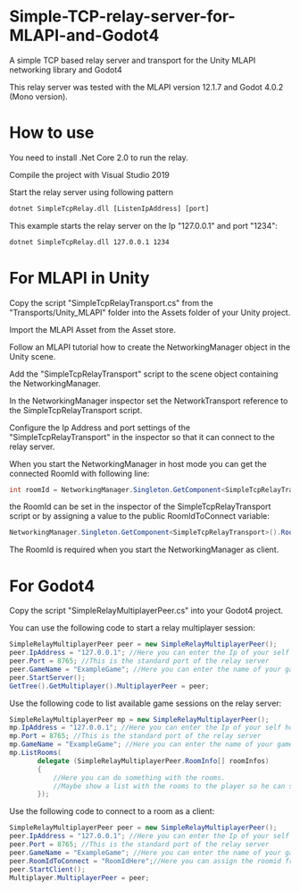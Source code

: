 # Simple-TCP-relay-server-for-MLAPI-and-Godot4
A simple TCP based relay server and transport for the Unity MLAPI networking library and Godot4

This relay server was tested with the MLAPI version 12.1.7 and Godot 4.0.2 (Mono version).

# How to use
You need to install .Net Core 2.0 to run the relay.

Compile the project with Visual Studio 2019

Start the relay server using following pattern
```cmd
dotnet SimpleTcpRelay.dll [ListenIpAddress] [port]
```
This example starts the relay server on the Ip "127.0.0.1" and port "1234":

```cmd
dotnet SimpleTcpRelay.dll 127.0.0.1 1234
```

# For MLAPI in Unity
Copy the script "SimpleTcpRelayTransport.cs" from the "Transports/Unity_MLAPI" folder into the Assets folder of your Unity project.

Import the MLAPI Asset from the Asset store.

Follow an MLAPI tutorial how to create the NetworkingManager object in the Unity scene.

Add the "SimpleTcpRelayTransport" script to the scene object containing the NetworkingManager.

In the NetworkingManager inspector set the NetworkTransport reference to the SimpleTcpRelayTransport script.

Configure the Ip Address and port settings of the "SimpleTcpRelayTransport" in the inspector so that it can connect to the relay server. 

When you start the NetworkingManager in host mode you can get the connected RoomId with following line:
```csharp
int roomId = NetworkingManager.Singleton.GetComponent<SimpleTcpRelayTransport>().ConnectedRoomId;
```
the RoomId can be set in the inspector of the SimpleTcpRelayTransport script or by assigning a value to the public RoomIdToConnect variable:
```csharp
NetworkingManager.Singleton.GetComponent<SimpleTcpRelayTransport>().RoomIdToConnect = value;
```
The RoomId is required when you start the NetworkingManager as client.

# For Godot4
Copy the script "SimpleRelayMultiplayerPeer.cs" into your Godot4 project.

You can use the following code to start a relay multiplayer session:

```C#
SimpleRelayMultiplayerPeer peer = new SimpleRelayMultiplayerPeer();
peer.IpAddress = "127.0.0.1"; //Here you can enter the Ip of your self hosted relay server
peer.Port = 8765; //This is the standard port of the relay server
peer.GameName = "ExampleGame"; //Here you can enter the name of your game. Only Clients that use this name can see your session.
peer.StartServer();
GetTree().GetMultiplayer().MultiplayerPeer = peer;
```

Use the following code to list available game sessions on the relay server:

```C#
SimpleRelayMultiplayerPeer mp = new SimpleRelayMultiplayerPeer();
mp.IpAddress = "127.0.0.1"; //Here you can enter the Ip of your self hosted relay server
mp.Port = 8765; //This is the standard port of the relay server
mp.GameName = "ExampleGame"; //Here you can enter the name of your game. Only Clients that use this name can see your session.
mp.ListRooms(
       delegate (SimpleRelayMultiplayerPeer.RoomInfo[] roomInfos)
       {
           //Here you can do something with the rooms.
           //Maybe show a list with the rooms to the player so he can select a room to connect
       });
```

Use the following code to connect to a room as a client:

```C#
SimpleRelayMultiplayerPeer peer = new SimpleRelayMultiplayerPeer();
peer.IpAddress = "127.0.0.1"; //Here you can enter the Ip of your self hosted relay server
peer.Port = 8765; //This is the standard port of the relay server
peer.GameName = "ExampleGame"; //Here you can enter the name of your game. Only Clients that use this name can see your session.
peer.RoomIdToConnect = "RoomIdHere";//Here you can assign the roomid from the room the client will connect to.
peer.StartClient();
Multiplayer.MultiplayerPeer = peer;
```
